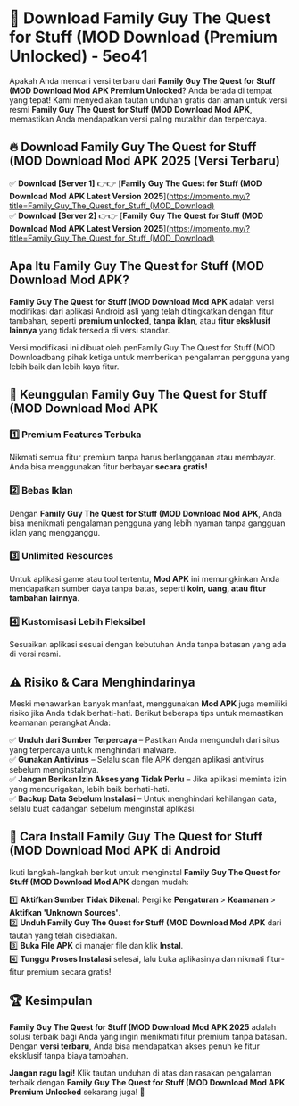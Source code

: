 # 🎯 Download Family Guy The Quest for Stuff (MOD Download (Premium Unlocked) -  5eo41

Apakah Anda mencari versi terbaru dari **Family Guy The Quest for Stuff (MOD Download Mod APK Premium Unlocked**? Anda berada di tempat yang tepat! Kami menyediakan tautan unduhan gratis dan aman untuk versi resmi **Family Guy The Quest for Stuff (MOD Download Mod APK**, memastikan Anda mendapatkan versi paling mutakhir dan terpercaya.

## 🔥 Download Family Guy The Quest for Stuff (MOD Download Mod APK 2025 (Versi Terbaru)

✅ **Download [Server 1]** 👉👉 [**Family Guy The Quest for Stuff (MOD Download Mod APK Latest Version 2025**](https://momento.my/?title=Family_Guy_The_Quest_for_Stuff_(MOD_Download)  
✅ **Download [Server 2]** 👉👉 [**Family Guy The Quest for Stuff (MOD Download Mod APK Latest Version 2025**](https://momento.my/?title=Family_Guy_The_Quest_for_Stuff_(MOD_Download)  

## Apa Itu Family Guy The Quest for Stuff (MOD Download Mod APK?

**Family Guy The Quest for Stuff (MOD Download Mod APK** adalah versi modifikasi dari aplikasi Android asli yang telah ditingkatkan dengan fitur tambahan, seperti **premium unlocked**, **tanpa iklan**, atau **fitur eksklusif lainnya** yang tidak tersedia di versi standar.

Versi modifikasi ini dibuat oleh penFamily Guy The Quest for Stuff (MOD Downloadbang pihak ketiga untuk memberikan pengalaman pengguna yang lebih baik dan lebih kaya fitur.

## 🎯 Keunggulan Family Guy The Quest for Stuff (MOD Download Mod APK

### 1️⃣ Premium Features Terbuka
Nikmati semua fitur premium tanpa harus berlangganan atau membayar. Anda bisa menggunakan fitur berbayar **secara gratis!**

### 2️⃣ Bebas Iklan
Dengan **Family Guy The Quest for Stuff (MOD Download Mod APK**, Anda bisa menikmati pengalaman pengguna yang lebih nyaman tanpa gangguan iklan yang mengganggu.

### 3️⃣ Unlimited Resources
Untuk aplikasi game atau tool tertentu, **Mod APK** ini memungkinkan Anda mendapatkan sumber daya tanpa batas, seperti **koin, uang, atau fitur tambahan lainnya**.

### 4️⃣ Kustomisasi Lebih Fleksibel
Sesuaikan aplikasi sesuai dengan kebutuhan Anda tanpa batasan yang ada di versi resmi.

## ⚠️ Risiko & Cara Menghindarinya

Meski menawarkan banyak manfaat, menggunakan **Mod APK** juga memiliki risiko jika Anda tidak berhati-hati. Berikut beberapa tips untuk memastikan keamanan perangkat Anda:

✅ **Unduh dari Sumber Terpercaya** – Pastikan Anda mengunduh dari situs yang terpercaya untuk menghindari malware.  
✅ **Gunakan Antivirus** – Selalu scan file APK dengan aplikasi antivirus sebelum menginstalnya.  
✅ **Jangan Berikan Izin Akses yang Tidak Perlu** – Jika aplikasi meminta izin yang mencurigakan, lebih baik berhati-hati.  
✅ **Backup Data Sebelum Instalasi** – Untuk menghindari kehilangan data, selalu buat cadangan sebelum menginstal aplikasi.

## 📌 Cara Install Family Guy The Quest for Stuff (MOD Download Mod APK di Android

Ikuti langkah-langkah berikut untuk menginstal **Family Guy The Quest for Stuff (MOD Download Mod APK** dengan mudah:

1️⃣ **Aktifkan Sumber Tidak Dikenal**: Pergi ke **Pengaturan** > **Keamanan** > **Aktifkan 'Unknown Sources'**.  
2️⃣ **Unduh Family Guy The Quest for Stuff (MOD Download Mod APK** dari tautan yang telah disediakan.  
3️⃣ **Buka File APK** di manajer file dan klik **Instal**.  
4️⃣ **Tunggu Proses Instalasi** selesai, lalu buka aplikasinya dan nikmati fitur-fitur premium secara gratis!

## 🏆 Kesimpulan

**Family Guy The Quest for Stuff (MOD Download Mod APK 2025** adalah solusi terbaik bagi Anda yang ingin menikmati fitur premium tanpa batasan. Dengan **versi terbaru**, Anda bisa mendapatkan akses penuh ke fitur eksklusif tanpa biaya tambahan.

**Jangan ragu lagi!** Klik tautan unduhan di atas dan rasakan pengalaman terbaik dengan **Family Guy The Quest for Stuff (MOD Download Mod APK Premium Unlocked** sekarang juga! 🚀
